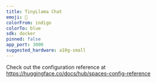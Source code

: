 ```yaml
---
title: TinyLlama Chat
emoji: 🚀
colorFrom: indigo
colorTo: blue
sdk: docker
pinned: false
app_port: 3000
suggested_hardware: a10g-small
---
```


Check out the configuration reference at https://huggingface.co/docs/hub/spaces-config-reference
